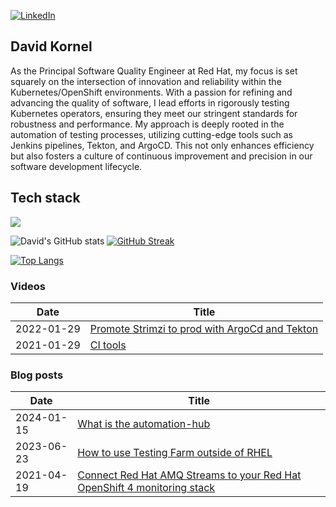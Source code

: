 [![LinkedIn](https://img.shields.io/badge/LinkedIn-0077B5?style=flat&logo=LinkedIn&logoColor=white&link=https://www.linkedin.com/in/david-kornel/)](https://www.linkedin.com/in/david-kornel/)

## David Kornel
As the Principal Software Quality Engineer at Red Hat, my focus is set squarely on the intersection of innovation and reliability within the Kubernetes/OpenShift environments. With a passion for refining and advancing the quality of software, I lead efforts in rigorously testing Kubernetes operators, ensuring they meet our stringent standards for robustness and performance. My approach is deeply rooted in the automation of testing processes, utilizing cutting-edge tools such as Jenkins pipelines, Tekton, and ArgoCD. This not only enhances efficiency but also fosters a culture of continuous improvement and precision in our software development lifecycle.

## Tech stack 
![](https://skillicons.dev/icons?i=kubernetes,openshift,ansible,git,docker,github,githubactions,redhat,powershell,windows,prometheus,grafana,java,gradle,maven,selenium,linux,jenkins,bash,md,dotnet,typescript,js&theme=dark&perline=10)

![David's GitHub stats](https://github-readme-stats.vercel.app/api?username=kornys&count_private=true&show_icons=true&theme=dracula)
[![GitHub Streak](https://github-readme-streak-stats.herokuapp.com?user=kornys&theme=dracula&date_format=M%20j%5B%2C%20Y%5D)](https://git.io/streak-stats) 

[![Top Langs](https://github-readme-stats.vercel.app/api/top-langs/?username=kornys&theme=dracula&layout=compact&langs_count=8)](https://github.com/anuraghazra/github-readme-stats)

### Videos
Date | Title
-----|-----
2022-01-29 | [Promote Strimzi to prod with ArgoCd and Tekton](https://www.youtube.com/watch?v=oLAYig0zQgw)
2021-01-29 | [CI tools](https://www.youtube.com/watch?v=MSzT4G_-Cf8)

### Blog posts
Date | Title
-----|-----
2024-01-15 | [What is the automation-hub](https://skodjob.io/automation/automation-intro/)
2023-06-23 | [How to use Testing Farm outside of RHEL](https://fedoramagazine.org/how-to-use-testing-farm-outside-of-rhel/)
2021-04-19 | [Connect Red Hat AMQ Streams to your Red Hat OpenShift 4 monitoring stack](https://developers.redhat.com/blog/2021/04/19/connect-amq-streams-to-your-red-hat-openshift-4-monitoring-stack)

<!--
**kornys/kornys** is a ✨ _special_ ✨ repository because its `README.md` (this file) appears on your GitHub profile.

Here are some ideas to get you started:

- 🔭 I’m currently working on ...
- 🌱 I’m currently learning ...
- 👯 I’m looking to collaborate on ...
- 🤔 I’m looking for help with ...
- 💬 Ask me about ...
- 📫 How to reach me: ...
- 😄 Pronouns: ...
- ⚡ Fun fact: ...
-->
